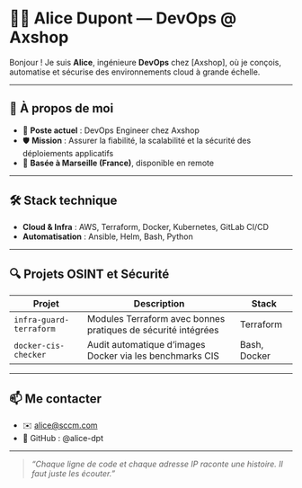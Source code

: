 # 👩‍💻 Alice Dupont — DevOps @ Axshop 
Bonjour ! Je suis **Alice**, ingénieure **DevOps** chez [Axshop], où je conçois, automatise et sécurise des environnements cloud à grande échelle.  

---

## 🏢 À propos de moi

- 🎯 **Poste actuel** : DevOps Engineer chez Axshop
- 🛡️ **Mission** : Assurer la fiabilité, la scalabilité et la sécurité des déploiements applicatifs
- 📍 **Basée à Marseille (France)**, disponible en remote

---

## 🛠️ Stack technique

- **Cloud & Infra** : AWS, Terraform, Docker, Kubernetes, GitLab CI/CD
- **Automatisation** : Ansible, Helm, Bash, Python


---

## 🔍 Projets OSINT et Sécurité

| Projet | Description | Stack |
|--------|-------------|-------|
| `infra-guard-terraform` | Modules Terraform avec bonnes pratiques de sécurité intégrées | Terraform |
| `docker-cis-checker` | Audit automatique d’images Docker via les benchmarks CIS | Bash, Docker |

---


## 📫 Me contacter

- ✉️ alice@sccm.com
- 🧪 GitHub : @alice-dpt

---

> *“Chaque ligne de code et chaque adresse IP raconte une histoire. Il faut juste les écouter.”*
